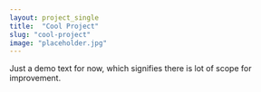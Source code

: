 ```yaml
---
layout: project_single
title:  "Cool Project"
slug: "cool-project"
image: "placeholder.jpg"
---
```

Just a demo text for now, which signifies there is lot of scope for improvement.